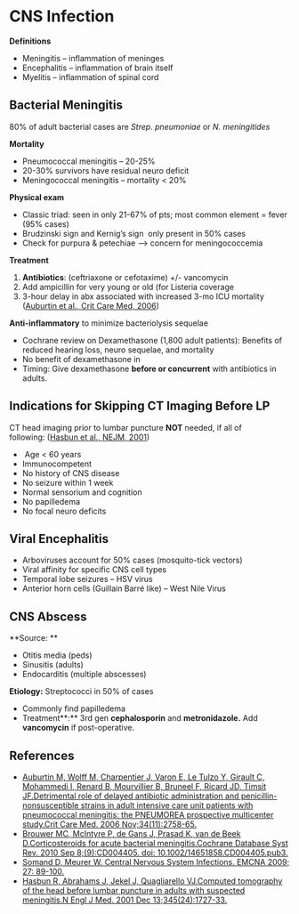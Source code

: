 


# CNS Infection

**Definitions**

-   Meningitis – inflammation of meninges
-   Encephalitis – inflammation of brain itself 
-   Myelitis – inflammation of spinal cord

## Bacterial Meningitis

80% of adult bacterial cases are *Strep. pneumoniae* or *N. meningitides*

**Mortality**

-   Pneumococcal meningitis – 20-25%
-   20-30% survivors have residual neuro deficit 
-   Meningococcal meningitis – mortality &lt; 20%

**Physical exam**

-   <span class="aglmd-moreinfo ui-moreinfo" data-iid="53aa247bd35d3ae92e0019d1">Classic triad:</span> seen in only 21-67% of pts; most common element = fever (95% cases)
-   <span class="aglmd-moreinfo ui-moreinfo" data-iid="53aa247bd35d3ae92e0019d2">Brudzinski sign</span> and <span class="aglmd-moreinfo ui-moreinfo" data-iid="53aa247bd35d3ae92e0019d3">Kernig’s sign</span>  only present in 50% cases
-   Check for purpura & petechiae --&gt; concern for meningococcemia

**Treatment**
1.  **Antibiotics**: (ceftriaxone or cefotaxime) +/- vancomycin
2.  Add ampicillin for very young or old (for Listeria coverage
3.  3-hour delay in abx associated with increased 3-mo ICU mortality ([Auburtin et al., Crit Care Med, 2006](https://www.ncbi.nlm.nih.gov/pubmed/?term=11742046))

<!-- -->

**Anti-inflammatory** to minimize bacteriolysis sequelae

- Cochrane review on Dexamethasone (1,800 adult patients): Benefits of reduced hearing loss, neuro sequelae, and mortality
- No benefit of dexamethasone in 
- Timing: Give dexamethasone **before or concurrent** with antibiotics in adults.

## Indications for Skipping CT Imaging Before LP

CT head imaging prior to lumbar puncture **NOT** needed, if all of following: ([Hasbun et al., NEJM, 2001](https://www.ncbi.nlm.nih.gov/pubmed/?term=11742046))

-    Age &lt; 60 years
-   Immunocompetent
-   No history of CNS disease
-   No seizure within 1 week
-   Normal sensorium and cognition 
-   No papilledema
-   No focal neuro deficits

## Viral Encephalitis

-   Arboviruses account for 50% cases (mosquito-tick vectors) 
-   Viral affinity for specific CNS cell types
-   Temporal lobe seizures – HSV virus
-   Anterior horn cells (Guillain Barré like) – West Nile Virus

## CNS Abscess

**Source: **

-   Otitis media (peds)
-   Sinusitis (adults)
-   Endocarditis (multiple abscesses) 

**Etiology:** Streptococci in 50% of cases

-   Commonly find papilledema
-   Treatment**:** 3rd gen **cephalosporin** and **metronidazole.** Add **vancomycin** if post-operative.

## References

-   [Auburtin M, Wolff M, Charpentier J, Varon E, Le Tulzo Y, Girault C, Mohammedi I, Renard B, Mourvillier B, Bruneel F, Ricard JD, Timsit JF.Detrimental role of delayed antibiotic administration and penicillin-nonsusceptible strains in adult intensive care unit patients with pneumococcal meningitis: the PNEUMOREA prospective multicenter study.Crit Care Med. 2006 Nov;34(11):2758-65.](https://www.ncbi.nlm.nih.gov/pubmed/?term=11742046)
-   [Brouwer MC, McIntyre P, de Gans J, Prasad K, van de Beek D.Corticosteroids for acute bacterial meningitis.Cochrane Database Syst Rev. 2010 Sep 8;(9):CD004405. doi: 10.1002/14651858.CD004405.pub3.](https://www.ncbi.nlm.nih.gov/pubmed/20824838)
-   [Somand D, Meurer W. Central Nervous System Infections. EMCNA 2009; 27: 89-100.](https://www.ncbi.nlm.nih.gov/pubmed/?term=19218021)
-   [Hasbun R, Abrahams J, Jekel J, Quagliarello VJ.Computed tomography of the head before lumbar puncture in adults with suspected meningitis.N Engl J Med. 2001 Dec 13;345(24):1727-33.](https://www.ncbi.nlm.nih.gov/pubmed/?term=11742046)
